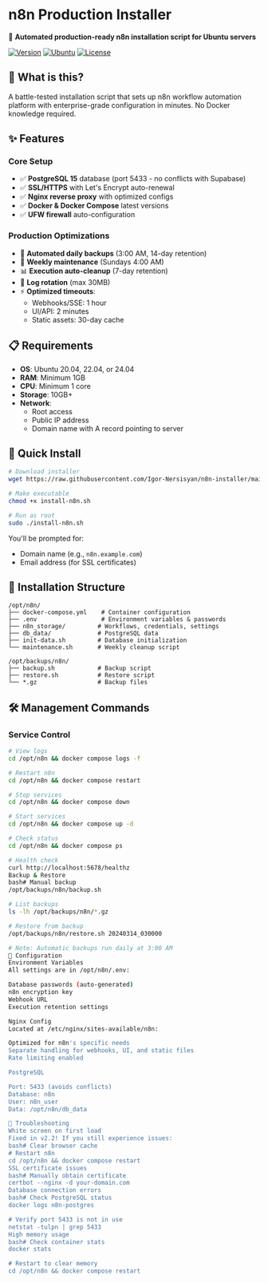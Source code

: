 # n8n Production Installer

🚀 **Automated production-ready n8n installation script for Ubuntu servers**

[![Version](https://img.shields.io/badge/version-2.2-blue.svg)](https://github.com/Igor-Nersisyan/n8n-installer)
[![Ubuntu](https://img.shields.io/badge/Ubuntu-20.04%20|%2022.04%20|%2024.04-orange.svg)](https://ubuntu.com/)
[![License](https://img.shields.io/badge/license-MIT-green.svg)](LICENSE)

## 🎯 What is this?

A battle-tested installation script that sets up n8n workflow automation platform with enterprise-grade configuration in minutes. No Docker knowledge required.

## ✨ Features

### Core Setup
- ✅ **PostgreSQL 15** database (port 5433 - no conflicts with Supabase)
- ✅ **SSL/HTTPS** with Let's Encrypt auto-renewal
- ✅ **Nginx reverse proxy** with optimized configs
- ✅ **Docker & Docker Compose** latest versions
- ✅ **UFW firewall** auto-configuration

### Production Optimizations
- 🔄 **Automated daily backups** (3:00 AM, 14-day retention)
- 🧹 **Weekly maintenance** (Sundays 4:00 AM)
- 📊 **Execution auto-cleanup** (7-day retention)
- 📝 **Log rotation** (max 30MB)
- ⚡ **Optimized timeouts**:
  - Webhooks/SSE: 1 hour
  - UI/API: 2 minutes
  - Static assets: 30-day cache

## 📋 Requirements

- **OS**: Ubuntu 20.04, 22.04, or 24.04
- **RAM**: Minimum 1GB 
- **CPU**: Minimum 1 core
- **Storage**: 10GB+ 
- **Network**: 
  - Root access
  - Public IP address
  - Domain name with A record pointing to server

## 🚀 Quick Install
```bash
# Download installer
wget https://raw.githubusercontent.com/Igor-Nersisyan/n8n-installer/main/install-n8n.sh

# Make executable
chmod +x install-n8n.sh

# Run as root
sudo ./install-n8n.sh
```

You'll be prompted for:
- Domain name (e.g., `n8n.example.com`)
- Email address (for SSL certificates)

## 📁 Installation Structure
```
/opt/n8n/
├── docker-compose.yml    # Container configuration
├── .env                  # Environment variables & passwords
├── n8n_storage/         # Workflows, credentials, settings
├── db_data/             # PostgreSQL data
├── init-data.sh         # Database initialization
└── maintenance.sh       # Weekly cleanup script

/opt/backups/n8n/
├── backup.sh            # Backup script
├── restore.sh           # Restore script
└── *.gz                 # Backup files
```

## 🛠️ Management Commands

### Service Control
```bash
# View logs
cd /opt/n8n && docker compose logs -f

# Restart n8n
cd /opt/n8n && docker compose restart

# Stop services
cd /opt/n8n && docker compose down

# Start services
cd /opt/n8n && docker compose up -d

# Check status
cd /opt/n8n && docker compose ps

# Health check
curl http://localhost:5678/healthz
Backup & Restore
bash# Manual backup
/opt/backups/n8n/backup.sh

# List backups
ls -lh /opt/backups/n8n/*.gz

# Restore from backup
/opt/backups/n8n/restore.sh 20240314_030000

# Note: Automatic backups run daily at 3:00 AM
🔧 Configuration
Environment Variables
All settings are in /opt/n8n/.env:

Database passwords (auto-generated)
n8n encryption key
Webhook URL
Execution retention settings

Nginx Config
Located at /etc/nginx/sites-available/n8n:

Optimized for n8n's specific needs
Separate handling for webhooks, UI, and static files
Rate limiting enabled

PostgreSQL

Port: 5433 (avoids conflicts)
Database: n8n
User: n8n_user
Data: /opt/n8n/db_data

🐛 Troubleshooting
White screen on first load
Fixed in v2.2! If you still experience issues:
bash# Clear browser cache
# Restart n8n
cd /opt/n8n && docker compose restart
SSL certificate issues
bash# Manually obtain certificate
certbot --nginx -d your-domain.com
Database connection errors
bash# Check PostgreSQL status
docker logs n8n-postgres

# Verify port 5433 is not in use
netstat -tulpn | grep 5433
High memory usage
bash# Check container stats
docker stats

# Restart to clear memory
cd /opt/n8n && docker compose restart

